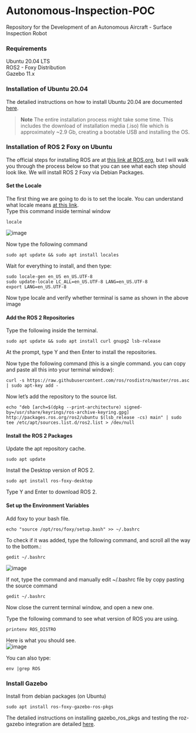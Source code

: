 # Autonomous-Inspection-POC
Repository for the Development of an Autonomous Aircraft - Surface Inspection Robot

### Requirements
Ubuntu 20.04 LTS <br />
ROS2 - Foxy Distribution <br />
Gazebo 11.x <br /> 

### Installation of Ubuntu 20.04
The detalied instructions on how to install Ubuntu 20.04 are documented [here](https://phoenixnap.com/kb/install-ubuntu-20-04). <br />

> **Note** The entire installation process might take some time. This includes the download of installation media (.iso) file which is approximately ~2.9 Gb, creating a bootable USB and installing the OS.

### Installation of ROS 2 Foxy on Ubuntu
The official steps for installing ROS are at [this link at ROS.org](https://docs.ros.org/en/foxy/Installation/Ubuntu-Install-Debians.html), but I will walk you through the process below so that you can see what each step should look like. We will install ROS 2 Foxy via Debian Packages. </br>

#### Set the Locale ####
The first thing we are going to do is to set the locale. You can understand what locale means [at this link](https://en.wikipedia.org/wiki/Locale_(computer_software)). <br />
Type this command inside terminal window <br />
```
locale
```
![image](https://user-images.githubusercontent.com/17789814/135904022-75d444a3-8905-4087-9bdf-d1dc30571e1c.png)

Now type the following command
```
sudo apt update && sudo apt install locales
```    
Wait for everything to install, and then type:
```
sudo locale-gen en_US en_US.UTF-8
sudo update-locale LC_ALL=en_US.UTF-8 LANG=en_US.UTF-8
export LANG=en_US.UTF-8
```    
Now type locale and verify whether terminal is same as shown in the above image
    
#### Add the ROS 2 Repositories ####
Type the following inside the terminal. 
``` 
sudo apt update && sudo apt install curl gnupg2 lsb-release
``` 
At the prompt, type Y and then Enter to install the repositories.<br />

Now type the following command (this is a single command. you can copy and paste all this into your terminal window):

``` 
curl -s https://raw.githubusercontent.com/ros/rosdistro/master/ros.asc | sudo apt-key add -
``` 
Now let’s add the repository to the source list.

``` 
echo "deb [arch=$(dpkg --print-architecture) signed-by=/usr/share/keyrings/ros-archive-keyring.gpg] http://packages.ros.org/ros2/ubuntu $(lsb_release -cs) main" | sudo tee /etc/apt/sources.list.d/ros2.list > /dev/null
``` 
#### Install the ROS 2 Packages ####
Update the apt repository cache.

``` 
sudo apt update

``` 
Install the Desktop version of ROS 2.

``` 
sudo apt install ros-foxy-desktop

``` 
Type Y and Enter to download ROS 2.

#### Set up the Environment Variables ####
Add foxy to your bash file.

```
echo "source /opt/ros/foxy/setup.bash" >> ~/.bashrc
```
To check if it was added, type the following command, and scroll all the way to the bottom.:
```
gedit ~/.bashrc
```
![image](https://user-images.githubusercontent.com/17789814/136082203-443d738e-9f9d-4710-b7ac-c31457ebfe6f.png)

If not, type the command and manually edit ~/.bashrc file by copy pasting the source command
``` 
gedit ~/.bashrc 
``` 
Now close the current terminal window, and open a new one.

Type the following command to see what version of ROS you are using.
``` 
printenv ROS_DISTRO
``` 
Here is what you should see. <br />
![image](https://user-images.githubusercontent.com/17789814/136082855-8dd07c37-9b82-416e-83e3-f7189bb426fd.png)

You can also type:
```
env |grep ROS
```

### Install Gazebo ###
Install from debian packages (on Ubuntu) <br />
``` 
sudo apt install ros-foxy-gazebo-ros-pkgs
```
The detalied instructions on installing gazebo_ros_pkgs and testing the roz-gazebo integration are detailed [here](http://gazebosim.org/tutorials?tut=ros2_installing&cat=connect_ros). <br />
